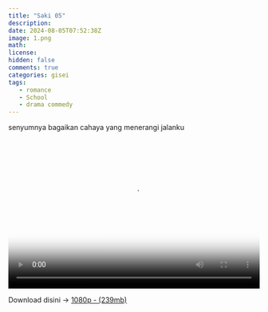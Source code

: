 ```yaml
---
title: "Saki 05"
description: 
date: 2024-08-05T07:52:38Z
image: 1.png
math: 
license: 
hidden: false
comments: true
categories: gisei
tags: 
   - romance
   - School
   - drama commedy
---
```


senyumnya bagaikan cahaya yang menerangi jalanku

<div style="position: relative; padding-top: 56.25%; /* 16:9 aspect ratio */">
    {{<video src="static/video/saki/saki5.mkv" style="position: absolute; top: 0; left: 0; width: 100%; height: 100%;" autoplay="true" poster="2.png" frameborder="0" allowfullscreen>}}
</div>


Download disini -> [1080p - (239mb)](https://drive.google.com/file/d/1wgFyBiqAa0wgeNq3GZnzFgA0wJpFp7PN/view?usp=sharing)